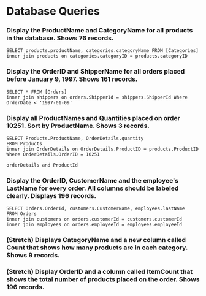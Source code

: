 # Database Queries

### Display the ProductName and CategoryName for all products in the database. Shows 76 records.

    SELECT products.productName, categories.categoryName FROM [Categories]
    inner join products on categories.categoryID = products.categoryID

### Display the OrderID and ShipperName for all orders placed before January 9, 1997. Shows 161 records.

    SELECT * FROM [Orders]
    inner join shippers on orders.ShipperId = shippers.ShipperId Where OrderDate < '1997-01-09'

### Display all ProductNames and Quantities placed on order 10251. Sort by ProductName. Shows 3 records.
    SELECT Products.ProductName, OrderDetails.quantity
    FROM Products
    inner join OrderDetails on OrderDetails.ProductID = products.ProductID
    Where OrderDetails.OrderID = 10251

    orderDetails and ProductId
### Display the OrderID, CustomerName and the employee's LastName for every order. All columns should be labeled clearly. Displays 196 records.
    SELECT Orders.OrderId, customers.CustomerName, employees.lastName
    FROM Orders
    inner join customers on orders.customerId = customers.customerId
    inner join employees on orders.employeeId = employees.employeeId
### (Stretch)  Displays CategoryName and a new column called Count that shows how many products are in each category. Shows 9 records.

### (Stretch) Display OrderID and a  column called ItemCount that shows the total number of products placed on the order. Shows 196 records. 